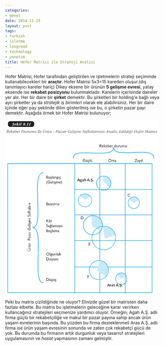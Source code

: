```yaml
---
categories:
- genel
date: 2014-11-25
layout: post
tags:
- turkish
- isletme
- longread
- technology
- yonetim
title: Hofer Matrisi ile Strateji Analizi
---
```


Hofer Matrisi, Hofer tarafından geliştirilen ve işletmelerin strateji seçiminde kullanabilecekleri bir **araçtır**. Hofer Matrisi 5x3=15 kareden oluşur.(dış tanımlayıcı kareler hariç) Dikey eksene bir ürünün **5 gelişme evresi**, yatay eksende ise **rekabet posizyonu** bulunmaktadır. Karelerin içerisinde daireler yer alır. Her bir daire bir **şirket** demektir. Bu şirketleri bir holding'e bağlı veya ayrı şirketler ya da _stratejik iş birimleri_ olarak ele alabilirsiniz. Her bir daire içinde eğer pay şeklinde dilim gösterilmiş ise bu, o şirketin pazar payı demektir. Aşağıda örnek bir Hofer Matrisi bulunuyor;

![](/images/tumblr_inline_nflepfY7Yr1r4exmc.gif)

Peki bu matris çizildiğinde ne oluyor? Elinizde güzel bir matristen daha fazlası elbette. Bu matris bu işletmelerin geleceğine karar verirken kullancağınız stratejileri seçmenize yardımcı oluyor. Örneğin; Agah A.Ş. adlı firma güçlü bir rekabetçiliğe ve makul bir pazar payına sahip ancak ürün yaşam evrelerinin başında. Bu yüzden bu firma desteklenmeli Aras A.Ş. adlı firma ise ürün yaşam evresinin sonunda ve zaten çok rekabetçi gücü de yok. Bu durumda bu firmanın artık durgunluk veya tasarruf stratejileri uygulamasının ve _hasat_ yapmasının zamanı gelmiştir.
